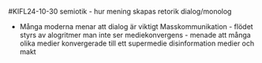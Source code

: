 #KIFL24-10-30
semiotik - hur mening skapas
retorik
dialog/monolog
- Många moderna menar att dialog är viktigt
Masskommunikation - flödet styrs av alogritmer man inte ser
mediekonvergens - menade att många olika medier konvergerade till ett supermedie
disinformation
medier och makt